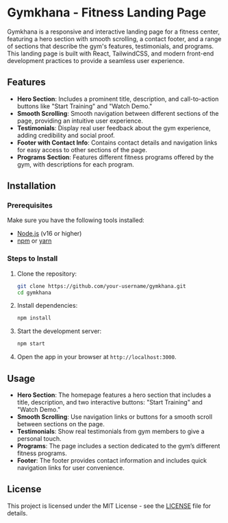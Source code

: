 # Gymkhana - Fitness Landing Page

Gymkhana is a responsive and interactive landing page for a fitness center, featuring a hero section with smooth scrolling, a contact footer, and a range of sections that describe the gym's features, testimonials, and programs. This landing page is built with React, TailwindCSS, and modern front-end development practices to provide a seamless user experience.

## Features
- **Hero Section**: Includes a prominent title, description, and call-to-action buttons like "Start Training" and "Watch Demo."
- **Smooth Scrolling**: Smooth navigation between different sections of the page, providing an intuitive user experience.
- **Testimonials**: Display real user feedback about the gym experience, adding credibility and social proof.
- **Footer with Contact Info**: Contains contact details and navigation links for easy access to other sections of the page.
- **Programs Section**: Features different fitness programs offered by the gym, with descriptions for each program.

## Installation

### Prerequisites

Make sure you have the following tools installed:
- [Node.js](https://nodejs.org/) (v16 or higher)
- [npm](https://www.npmjs.com/) or [yarn](https://yarnpkg.com/)

### Steps to Install

1. Clone the repository:
    ```bash
    git clone https://github.com/your-username/gymkhana.git
    cd gymkhana
    ```

2. Install dependencies:
    ```bash
    npm install
    ```

3. Start the development server:
    ```bash
    npm start
    ```

4. Open the app in your browser at `http://localhost:3000`.

## Usage

- **Hero Section**: The homepage features a hero section that includes a title, description, and two interactive buttons: "Start Training" and "Watch Demo."
- **Smooth Scrolling**: Use navigation links or buttons for a smooth scroll between sections on the page.
- **Testimonials**: Show real testimonials from gym members to give a personal touch.
- **Programs**: The page includes a section dedicated to the gym’s different fitness programs.
- **Footer**: The footer provides contact information and includes quick navigation links for user convenience.

## License

This project is licensed under the MIT License - see the [LICENSE](LICENSE) file for details.


